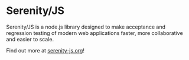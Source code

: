 # Serenity/JS

Serenity/JS is a node.js library designed to make acceptance and regression testing of modern web applications
faster, more collaborative and easier to scale.

Find out more at [serenity-js.org](http://serenity-js.org)!
